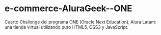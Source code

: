 # e-commerce-AluraGeek--ONE
Cuarto Challenge del programa ONE (Oracle Next Education), Alura Latam: una tienda virtual utilizando puro HTML5, CSS3 y JavaScript.
